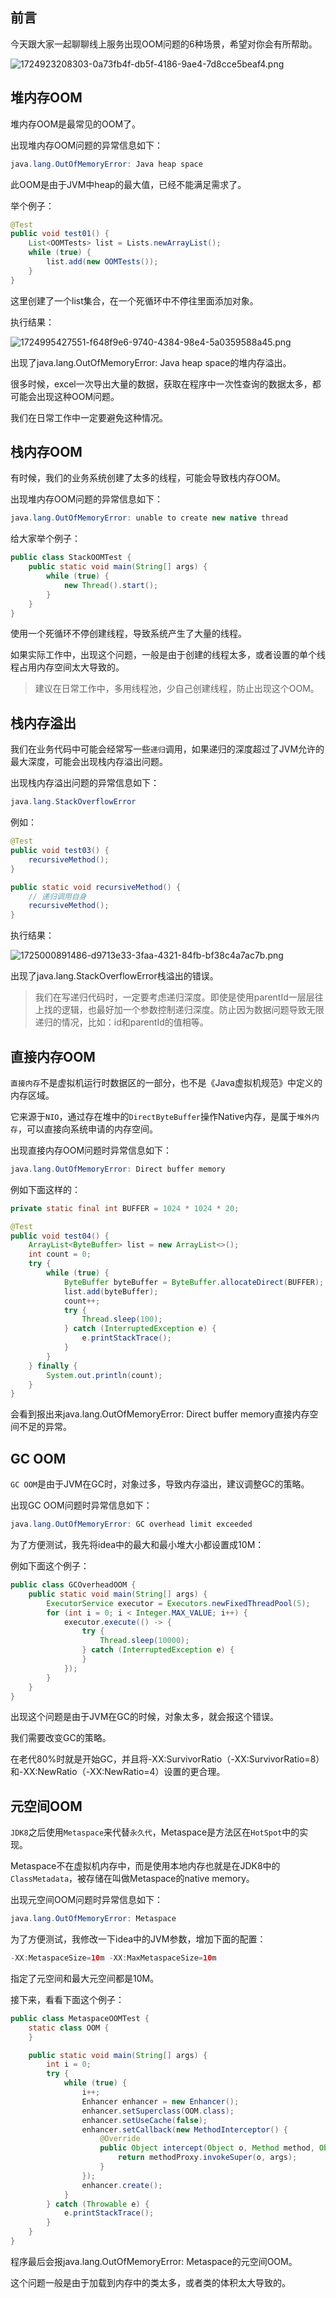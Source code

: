 ## 前言

今天跟大家一起聊聊线上服务出现OOM问题的6种场景，希望对你会有所帮助。

![1724923208303-0a73fb4f-db5f-4186-9ae4-7d8cce5beaf4.png](./assets/1724923208303-0a73fb4f-db5f-4186-9ae4-7d8cce5beaf4.png)

## 堆内存OOM

堆内存OOM是最常见的OOM了。

出现堆内存OOM问题的异常信息如下：

```java
java.lang.OutOfMemoryError: Java heap space
```

此OOM是由于JVM中heap的最大值，已经不能满足需求了。

举个例子：

```java
@Test
public void test01() {
    List<OOMTests> list = Lists.newArrayList();
    while (true) {
        list.add(new OOMTests());
    }
}
```

这里创建了一个list集合，在一个死循环中不停往里面添加对象。

执行结果：

![1724995427551-f648f9e6-9740-4384-98e4-5a0359588a45.png](./assets/1724995427551-f648f9e6-9740-4384-98e4-5a0359588a45.png)

出现了java.lang.OutOfMemoryError: Java heap space的堆内存溢出。

很多时候，excel一次导出大量的数据，获取在程序中一次性查询的数据太多，都可能会出现这种OOM问题。

我们在日常工作中一定要避免这种情况。

## 栈内存OOM

有时候，我们的业务系统创建了太多的线程，可能会导致栈内存OOM。

出现堆内存OOM问题的异常信息如下：

```java
java.lang.OutOfMemoryError: unable to create new native thread
```

给大家举个例子：

```java
public class StackOOMTest {
    public static void main(String[] args) {
        while (true) {
            new Thread().start();
        }
    }
}
```

使用一个死循环不停创建线程，导致系统产生了大量的线程。

如果实际工作中，出现这个问题，一般是由于创建的线程太多，或者设置的单个线程占用内存空间太大导致的。

> 建议在日常工作中，多用线程池，少自己创建线程，防止出现这个OOM。
>

## 栈内存溢出

我们在业务代码中可能会经常写一些`递归`调用，如果递归的深度超过了JVM允许的最大深度，可能会出现栈内存溢出问题。

出现栈内存溢出问题的异常信息如下：

```java
java.lang.StackOverflowError
```

例如：

```java
@Test
public void test03() {
    recursiveMethod();
}

public static void recursiveMethod() {
    // 递归调用自身
    recursiveMethod();
}
```

执行结果：

![1725000891486-d9713e33-3faa-4321-84fb-bf38c4a7ac7b.png](./assets/1725000891486-d9713e33-3faa-4321-84fb-bf38c4a7ac7b.png)

出现了java.lang.StackOverflowError栈溢出的错误。

> 我们在写递归代码时，一定要考虑递归深度。即使是使用parentId一层层往上找的逻辑，也最好加一个参数控制递归深度。防止因为数据问题导致无限递归的情况，比如：id和parentId的值相等。
>

## 直接内存OOM

`直接内存`不是虚拟机运行时数据区的一部分，也不是《Java虚拟机规范》中定义的内存区域。

它来源于`NIO`，通过存在堆中的`DirectByteBuffer`操作Native内存，是属于`堆外内存`，可以直接向系统申请的内存空间。

出现直接内存OOM问题时异常信息如下：

```java
java.lang.OutOfMemoryError: Direct buffer memory
```

例如下面这样的：

```java
private static final int BUFFER = 1024 * 1024 * 20;

@Test
public void test04() {
    ArrayList<ByteBuffer> list = new ArrayList<>();
    int count = 0;
    try {
        while (true) {
            ByteBuffer byteBuffer = ByteBuffer.allocateDirect(BUFFER);
            list.add(byteBuffer);
            count++;
            try {
                Thread.sleep(100);
            } catch (InterruptedException e) {
                e.printStackTrace();
            }
        }
    } finally {
        System.out.println(count);
    }
}
```

会看到报出来java.lang.OutOfMemoryError: Direct buffer memory直接内存空间不足的异常。

## GC OOM

`GC OOM`是由于JVM在GC时，对象过多，导致内存溢出，建议调整GC的策略。

出现GC OOM问题时异常信息如下：

```java
java.lang.OutOfMemoryError: GC overhead limit exceeded
```

为了方便测试，我先将idea中的最大和最小堆大小都设置成10M：

例如下面这个例子：

```java
public class GCOverheadOOM {
    public static void main(String[] args) {
        ExecutorService executor = Executors.newFixedThreadPool(5);
        for (int i = 0; i < Integer.MAX_VALUE; i++) {
            executor.execute(() -> {
                try {
                    Thread.sleep(10000);
                } catch (InterruptedException e) {
                }
            });
        }
    }
}
```

出现这个问题是由于JVM在GC的时候，对象太多，就会报这个错误。

我们需要改变GC的策略。

在老代80%时就是开始GC，并且将-XX:SurvivorRatio（-XX:SurvivorRatio=8）和-XX:NewRatio（-XX:NewRatio=4）设置的更合理。

## 元空间OOM

`JDK8`之后使用`Metaspace`来代替`永久代`，Metaspace是方法区在`HotSpot`中的实现。

Metaspace不在虚拟机内存中，而是使用本地内存也就是在JDK8中的`ClassMetadata`，被存储在叫做Metaspace的native memory。

出现元空间OOM问题时异常信息如下：

```java
java.lang.OutOfMemoryError: Metaspace
```

为了方便测试，我修改一下idea中的JVM参数，增加下面的配置：

```java
-XX:MetaspaceSize=10m -XX:MaxMetaspaceSize=10m
```

指定了元空间和最大元空间都是10M。

接下来，看看下面这个例子：

```java
public class MetaspaceOOMTest {
    static class OOM {
    }

    public static void main(String[] args) {
        int i = 0;
        try {
            while (true) {
                i++;
                Enhancer enhancer = new Enhancer();
                enhancer.setSuperclass(OOM.class);
                enhancer.setUseCache(false);
                enhancer.setCallback(new MethodInterceptor() {
                    @Override
                    public Object intercept(Object o, Method method, Object[] objects, MethodProxy methodProxy) throws Throwable {
                        return methodProxy.invokeSuper(o, args);
                    }
                });
                enhancer.create();
            }
        } catch (Throwable e) {
            e.printStackTrace();
        }
    }
}
```

程序最后会报java.lang.OutOfMemoryError: Metaspace的元空间OOM。

这个问题一般是由于加载到内存中的类太多，或者类的体积太大导致的。
